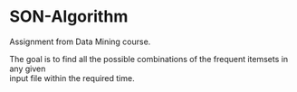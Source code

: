 # SON-Algorithm
Assignment from Data Mining course.

The goal is to find	all	the	possible	combinations	of	the	frequent	itemsets in	any	given	
input	file within	the	required	time.	
